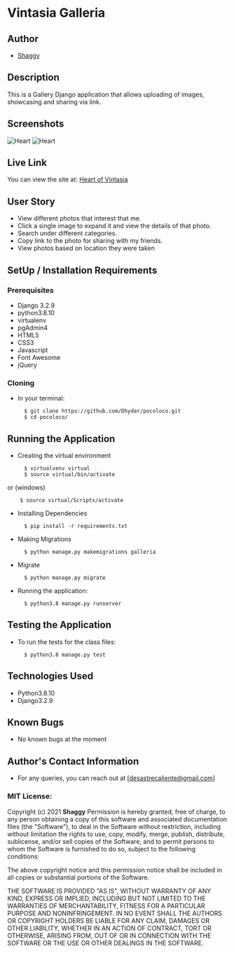 # Vintasia Galleria
## Author
* [Shaggy](https://github.com/Dhyder)

## Description
This is a Gallery Django application that allows uploading of images, showcasing and sharing via link. 

## Screenshots
![Heart](https://user-images.githubusercontent.com/86789832/143848413-317498bd-93fa-46e2-8fe4-8107b45edcdb.PNG)
![Heart](https://user-images.githubusercontent.com/86789832/143848670-53f38a0d-81e0-4c97-b06f-63659c0c0a42.PNG)

## Live Link
You can view the site at: [Heart of Vintasia](https://heartofvintasia.herokuapp.com/)

## User Story
- View different photos that interest that me.
- Click a single image to expand it and view the details of that photo.
- Search under different categories.
- Copy link to the photo for sharing with my friends.
- View photos based on location they were taken


## SetUp / Installation Requirements
### Prerequisites
* Django 3.2.9
* python3.8.10
* virtualenv
* pgAdmin4
* HTML5  
* CSS3
* Javascript 
* Font Awesome
* jQuery

### Cloning
* In your terminal:

        $ git clone https://github.com/Dhyder/pocoloco.git
        $ cd pocoloco/

## Running the Application
* Creating the virtual environment

        $ virtualvenv virtual
        $ source virtual/bin/activate
 or (windows)
 
        $ source virtual/Scripts/activate

* Installing Dependencies

        $ pip install -r requirements.txt
        
* Making Migrations

        $ python manage.py makemigrations galleria
        
* Migrate

        $ python manage.py migrate

* Running the application:

        $ python3.8 manage.py runserver
        

## Testing the Application
* To run the tests for the class files:

        $ python3.8 manage.py test

## Technologies Used
* Python3.8.10
* Django3.2.9

## Known Bugs
* No known bugs at the moment
## Author's Contact Information
* For any queries, you can reach out at [desastrecaliente@gmail.com]

### MIT License:
Copyright (c) 2021 **Shaggy**
Permission is hereby granted, free of charge, to any person obtaining a copy
of this software and associated documentation files (the "Software"), to deal
in the Software without restriction, including without limitation the rights
to use, copy, modify, merge, publish, distribute, sublicense, and/or sell
copies of the Software, and to permit persons to whom the Software is
furnished to do so, subject to the following conditions:

The above copyright notice and this permission notice shall be included in all
copies or substantial portions of the Software.

THE SOFTWARE IS PROVIDED "AS IS", WITHOUT WARRANTY OF ANY KIND, EXPRESS OR
IMPLIED, INCLUDING BUT NOT LIMITED TO THE WARRANTIES OF MERCHANTABILITY,
FITNESS FOR A PARTICULAR PURPOSE AND NONINFRINGEMENT. IN NO EVENT SHALL THE
AUTHORS OR COPYRIGHT HOLDERS BE LIABLE FOR ANY CLAIM, DAMAGES OR OTHER
LIABILITY, WHETHER IN AN ACTION OF CONTRACT, TORT OR OTHERWISE, ARISING FROM,
OUT OF OR IN CONNECTION WITH THE SOFTWARE OR THE USE OR OTHER DEALINGS IN THE
SOFTWARE.
